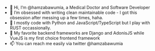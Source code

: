 - 👋 Hi, I’m @hamzabawumia, a Medical Doctor and Software Developer
- 👀 I’m obsessed with writing clean maintainable code - I got this obsession after messing up a few times, haha.
- 🌱 I mostly code with Python and JavaScript/TypeScript but I play with RUST occassionally.
- 💞️ My favorite backend frameworks are Django and AdonisJS while VueJS is my first choice frontend framework
- 📫 You can reach me easily via twitter @hamzabawumia

<!---
hamzabawumia/hamzabawumia is a ✨ special ✨ repository because its `README.md` (this file) appears on your GitHub profile.
You can click the Preview link to take a look at your changes.
--->

